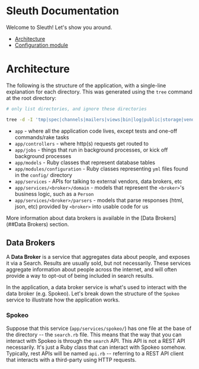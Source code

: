 # Sleuth Documentation

Welcome to Sleuth! Let's show you around.

- [Architecture](#Architecture)
- [Configuration module](./configuration.md)

# Architecture

The following is the structure of the application, with a single-line explanation for each directory. This was generated
using the `tree` command at the root directory:

```bash
# only list directories, and ignore these directories

tree -d -I 'tmp|spec|channels|mailers|views|bin|log|public|storage|vendor'
```

- `app` - where all the application code lives, except tests and one-off commands/rake tasks
- `app/controllers` - where http(s) requests get routed to
- `app/jobs` - things that run in background processes, or kick off background processes
- `app/models` - Ruby classes that represent database tables
- `app/modules/configuration` - Ruby classes representing `yml` files found in the `config/` directory
- `app/services` - APIs for talking to external vendors, data brokers, etc
- `app/services/<broker>/domain` - models that represent the `<broker>`'s business logic, such as a `Person`
- `app/services/<broker>/parsers` - models that parse responses (html, json, etc) provided by `<broker>` into usable
  code for us

More information about data brokers is available in the [Data Brokers](##Data Brokers) section.

## Data Brokers

A **Data Broker** is a service that aggregates data about people, and exposes it via a Search. Results are usually sold,
but not necessarily. These services aggregate information about people across the internet, and will often provide a way
to opt-out of being included in search results.

In the application, a data broker service is what's used to interact with the data broker (e.g. Spokeo). Let's break
down the structure of the `Spokeo` service to illustrate how the application works.

### Spokeo

Suppose that this service (`app/services/spokeo/`) has one file at the base of the directory -- the `search.rb` file.
This means that the way that you can interact with Spokeo is through the `search` API. This API is not a REST API
necessarily. It's just a Ruby class that can interact with Spokeo somehow. Typically, rest APIs will be named `api.rb`
-- referring to a REST API client that interacts with a third-party using HTTP requests.
